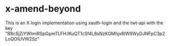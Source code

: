 # x-amend-beyond
This is an X login implementation using xauth-login and the twt-api with the key "R8cSjZiYWImiRSpGpmTLFH:lKuQT1cSf4L8sNzKGMhjx8IW9WyDJNFpC3p2LoQOIUVW2Sz"
